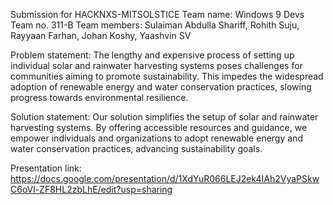 Submission for HACKNXS-MITSOLSTICE
Team name: Windows 9 Devs
Team no. 311-B
Team members: Sulaiman Abdulla Shariff, Rohith Suju, Rayyaan Farhan, Johan Koshy, Yaashvin SV

Problem statement: The lengthy and expensive process of setting up individual solar and rainwater harvesting systems poses challenges for communities aiming to promote sustainability. This impedes the widespread adoption of renewable energy and water conservation practices, slowing progress towards environmental resilience.

Solution statement: Our solution simplifies the setup of solar and rainwater harvesting systems. By offering accessible resources and guidance, we empower individuals and organizations to adopt renewable energy and water conservation practices, advancing sustainability goals.

Presentation link: https://docs.google.com/presentation/d/1XdYuR066LEJ2ek4IAh2VyaPSkwC6oVl-ZF8HL2zbLhE/edit?usp=sharing
